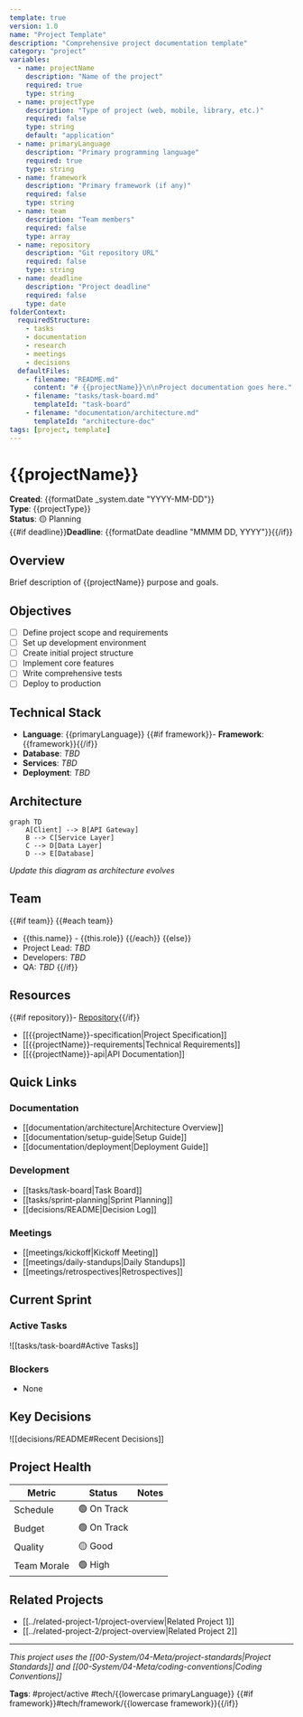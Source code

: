 ```yaml
---
template: true
version: 1.0
name: "Project Template"
description: "Comprehensive project documentation template"
category: "project"
variables:
  - name: projectName
    description: "Name of the project"
    required: true
    type: string
  - name: projectType
    description: "Type of project (web, mobile, library, etc.)"
    required: false
    type: string
    default: "application"
  - name: primaryLanguage
    description: "Primary programming language"
    required: true
    type: string
  - name: framework
    description: "Primary framework (if any)"
    required: false
    type: string
  - name: team
    description: "Team members"
    required: false
    type: array
  - name: repository
    description: "Git repository URL"
    required: false
    type: string
  - name: deadline
    description: "Project deadline"
    required: false
    type: date
folderContext:
  requiredStructure:
    - tasks
    - documentation
    - research
    - meetings
    - decisions
  defaultFiles:
    - filename: "README.md"
      content: "# {{projectName}}\n\nProject documentation goes here."
    - filename: "tasks/task-board.md"
      templateId: "task-board"
    - filename: "documentation/architecture.md"
      templateId: "architecture-doc"
tags: [project, template]
---
```


# {{projectName}}

**Created**: {{formatDate _system.date "YYYY-MM-DD"}}  
**Type**: {{projectType}}  
**Status**: 🟡 Planning  
{{#if deadline}}**Deadline**: {{formatDate deadline "MMMM DD, YYYY"}}{{/if}}

## Overview

Brief description of {{projectName}} purpose and goals.

## Objectives

- [ ] Define project scope and requirements
- [ ] Set up development environment
- [ ] Create initial project structure
- [ ] Implement core features
- [ ] Write comprehensive tests
- [ ] Deploy to production

## Technical Stack

- **Language**: {{primaryLanguage}}
{{#if framework}}- **Framework**: {{framework}}{{/if}}
- **Database**: _TBD_
- **Services**: _TBD_
- **Deployment**: _TBD_

## Architecture

```mermaid
graph TD
    A[Client] --> B[API Gateway]
    B --> C[Service Layer]
    C --> D[Data Layer]
    D --> E[Database]
```

_Update this diagram as architecture evolves_

## Team

{{#if team}}
{{#each team}}
- {{this.name}} - {{this.role}}
{{/each}}
{{else}}
- Project Lead: _TBD_
- Developers: _TBD_
- QA: _TBD_
{{/if}}

## Resources

{{#if repository}}- [Repository]({{repository}}){{/if}}
- [[{{projectName}}-specification|Project Specification]]
- [[{{projectName}}-requirements|Technical Requirements]]
- [[{{projectName}}-api|API Documentation]]

## Quick Links

### Documentation
- [[documentation/architecture|Architecture Overview]]
- [[documentation/setup-guide|Setup Guide]]
- [[documentation/deployment|Deployment Guide]]

### Development
- [[tasks/task-board|Task Board]]
- [[tasks/sprint-planning|Sprint Planning]]
- [[decisions/README|Decision Log]]

### Meetings
- [[meetings/kickoff|Kickoff Meeting]]
- [[meetings/daily-standups|Daily Standups]]
- [[meetings/retrospectives|Retrospectives]]

## Current Sprint

### Active Tasks
<!-- Automatically populated from task board -->
![[tasks/task-board#Active Tasks]]

### Blockers
<!-- List any current blockers -->
- None

## Key Decisions

<!-- Automatically populated from decisions folder -->
![[decisions/README#Recent Decisions]]

## Project Health

| Metric | Status | Notes |
|--------|--------|-------|
| Schedule | 🟢 On Track | |
| Budget | 🟢 On Track | |
| Quality | 🟡 Good | |
| Team Morale | 🟢 High | |

## Related Projects

- [[../related-project-1/project-overview|Related Project 1]]
- [[../related-project-2/project-overview|Related Project 2]]

---
*This project uses the [[00-System/04-Meta/project-standards|Project Standards]] and [[00-System/04-Meta/coding-conventions|Coding Conventions]]*

**Tags**: #project/active #tech/{{lowercase primaryLanguage}} {{#if framework}}#tech/framework/{{lowercase framework}}{{/if}}